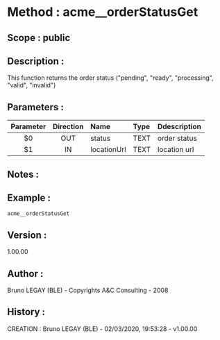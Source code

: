﻿# **Method :** acme__orderStatusGet## **Scope :** public## **Description :** This function returns the order status ("pending", "ready",  "processing", "valid", "invalid")## **Parameters :** | Parameter | Direction | Name | Type | Ddescription | |:----:|:----:|:----|:----|:----| | $0 | OUT | status | TEXT | order status | | $1 | IN | locationUrl | TEXT | location url | ## **Notes :** ## **Example :** ```acme__orderStatusGet```## **Version :** 1.00.00## **Author :** Bruno LEGAY (BLE) - Copyrights A&C Consulting - 2008## **History :**  CREATION : Bruno LEGAY (BLE) - 02/03/2020, 19:53:28 - v1.00.00